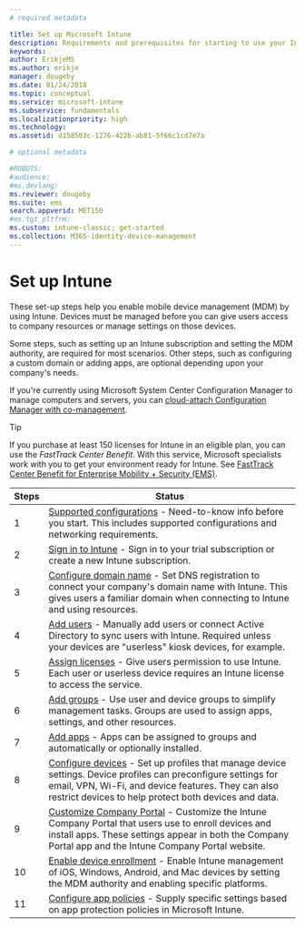 ```yaml
---
# required metadata

title: Set up Microsoft Intune
description: Requirements and prerequisites for starting to use your Intune subscription
keywords:
author: ErikjeMS
ms.author: erikje
manager: dougeby
ms.date: 01/24/2018
ms.topic: conceptual
ms.service: microsoft-intune
ms.subservice: fundamentals
ms.localizationpriority: high
ms.technology:
ms.assetid: d158503c-1276-422b-ab81-5f66c1cd7e7a

# optional metadata

#ROBOTS:
#audience:
#ms.devlang:
ms.reviewer: dougeby
ms.suite: ems
search.appverid: MET150
#ms.tgt_pltfrm:
ms.custom: intune-classic; get-started
ms.collection: M365-identity-device-management
---
```



# Set up Intune

These set-up steps help you enable mobile device management (MDM) by using Intune. Devices must be managed before you can give users access to company resources or manage settings on those devices.

Some steps, such as setting up an Intune subscription and setting the MDM authority, are required for most scenarios. Other steps, such as configuring a custom domain or adding apps, are optional depending upon your company's needs.

If you're currently using Microsoft System Center Configuration Manager to manage computers and servers, you can [cloud-attach Configuration Manager with co-management](https://docs.microsoft.com/sccm/comanage/overview).

>[!TIP]
>If you purchase at least 150 licenses for Intune in an eligible plan, you can use the *FastTrack Center Benefit*. With this service, Microsoft specialists work with you to get your environment ready for Intune. See [FastTrack Center Benefit for Enterprise Mobility + Security (EMS)](https://docs.microsoft.com/enterprise-mobility-security/Solutions/enterprise-mobility-fasttrack-program).



| Steps |                                                                                                                       Status                                                                                                                       |
|-------|----------------------------------------------------------------------------------------------------------------------------------------------------------------------------------------------------------------------------------------------------|
|   1   |                                        [Supported configurations](supported-devices-browsers.md) - Need-to-know info before you start. This includes supported configurations and networking requirements.                                         |
|   2   |                                                                 [Sign in to Intune](account-sign-up.md) - Sign in to your trial subscription or create a new Intune subscription.                                                                  |
|   3   |                [Configure domain name](custom-domain-name-configure.md) - Set DNS registration to connect your company's domain name with Intune. This gives users a familiar domain when connecting to Intune and using resources.                |
|   4   |                                   [Add users](users-add.md) - Manually add users or connect Active Directory to sync users with Intune. Required unless your devices are "userless" kiosk devices, for example.                                    |
|   5   |                                            [Assign licenses](../licenses-assign.md) - Give users permission to use Intune. Each user or userless device requires an Intune license to access the service.                                             |
|   6   |                                               [Add groups](../groups-add.md) - Use user and device groups to simplify management tasks. Groups are used to assign apps, settings, and other resources.                                                |
|   7   |                                                                        [Add apps](../apps/apps-add.md) - Apps can be assigned to groups and automatically or optionally installed.                                                                         |
|   8   | [Configure devices](../configuration/device-profiles.md) - Set up profiles that manage device settings. Device profiles can preconfigure settings for email, VPN, Wi-Fi, and device features. They can also restrict devices to help protect both devices and data. |
|   9   |       [Customize Company Portal](../apps/company-portal-app.md) - Customize the Intune Company Portal that users use to enroll devices and install apps. These settings appear in both the Company Portal app and the Intune Company Portal website.       |
|  10   |                                [Enable device enrollment](mdm-authority-set.md) - Enable Intune management of iOS, Windows, Android, and Mac devices by setting the MDM authority and enabling specific platforms.                                 |
|  11   |                                                        [Configure app policies](../apps/app-protection-policy.md) - Supply specific settings based on app protection policies in Microsoft Intune.                                                         |

